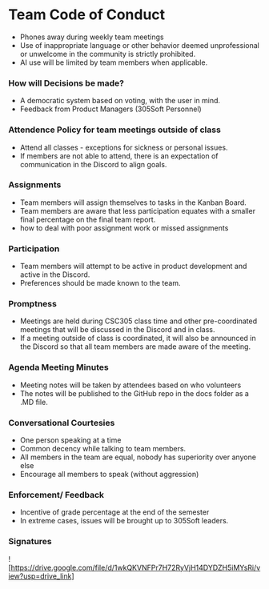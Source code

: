 # Team Code of Conduct


- Phones away during weekly team meetings
- Use of inappropriate language or other behavior deemed unprofessional or unwelcome in the community is strictly prohibited.
- AI use will be limited by team members when applicable.

### How will Decisions be made?
- A democratic system based on voting, with the user in mind.
- Feedback from Product Managers (305Soft Personnel)

### Attendence Policy for team meetings outside of class
- Attend all classes - exceptions for sickness or personal issues.
- If members are not able to attend, there is an expectation of communication in the Discord to align goals.

### Assignments
- Team members will assign themselves to tasks in the Kanban Board.
- Team members are aware that less participation equates with a smaller final percentage on the final team report.
- how to deal with poor assignment work or missed assignments

### Participation
- Team members will attempt to be active in product development and active in the Discord.
- Preferences should be made known to the team.

### Promptness
- Meetings are held during CSC305 class time and other pre-coordinated meetings that will be discussed in the Discord and in class.
- If a meeting outside of class is coordinated, it will also be announced in the Discord so that all team members are made aware of the meeting. 

### Agenda Meeting Minutes
- Meeting notes will be taken by attendees based on who volunteers
- The notes will be published to the GitHub repo in the docs folder as a .MD file.

### Conversational Courtesies
- One person speaking at a time
- Common decency while talking to team members.
- All members in the team are equal, nobody has superiority over anyone else
- Encourage all members to speak (without aggression)

### Enforcement/ Feedback
- Incentive of grade percentage at the end of the semester
- In extreme cases, issues will be brought up to 305Soft leaders.

### Signatures 
![https://drive.google.com/file/d/1wkQKVNFPr7H72RyVjH14DYDZH5iMYsRi/view?usp=drive_link]

